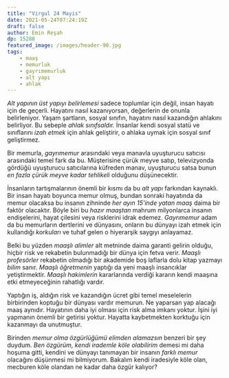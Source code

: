 ```yaml
---
title: "Virgul 24 Mayis"
date: 2021-05-24T07:24:19Z
draft: false
author: Emin Reşah
dp: 15288
featured_image: /images/header-90.jpg
tags: 
    - maaş
    - memurluk
    - gayrımemurluk
    - alt yapı
    - ahlak
---
```


_Alt yapının üst yapıyı belirlemesi_ sadece toplumlar için değil, insan hayatı için de geçerli. Hayatını nasıl kazanıyorsan, değerlerin de onunla belirleniyor. Yaşam şartların, sosyal sınıfın, hayatını nasıl kazandığın ahlakını belirliyor. Bu sebeple _ahlak sınıfsaldır._ İnsanlar kendi sosyal statü ve sınıflarını _izah etmek_ için ahlak geliştirir, o ahlaka uymak için sosyal sınıf geliştirmez. 

Bir memurla, _gayrımemur_ arasındaki veya manavla uyuşturucu satıcısı arasındaki temel fark da bu. Müşterisine çürük meyve satıp, televizyonda gördüğü uyuşturucu satıcılarına küfreden manav, uyuşturucu satsa bunun _en fazla çürük meyve kadar tehlikeli_ olduğunu düşünecektir.

İnsanların tartışmalarının önemli bir kısmı da bu _alt yapı_ farkından kaynaklı. Bir insan hayatı boyunca memur olmuş, bundan sonraki hayatında da memur olacaksa bu insanın zihninde _her ayın 15'inde yatan maaş_ daima bir faktör olacaktır. Böyle biri bu _hazır maaştan_ mahrum milyonlarca insanın endişelerini, hayat çilesini veya risklerini idrak edemez. _Gayrımemur_ adam da bu memurların dertlerini ve dünyasını, onların bu dünyayı izah etmek için kullandığı _korkuları_ ve tuhaf gelen o hiyerarşik saygıyı anlayamaz. 

Belki bu yüzden _maaşlı alimler_ alt metninde daima garanti gelirin olduğu, hiçbir risk ve rekabetin bulunmadığı bir dünya için fetva verir. _Maaşlı profesörler_ rekabetin olmadığı bir akademide boş laflarla dolu kitap yazmayı _bilim_ sanır. _Maaşlı öğretmenin_ yaptığı da yeni maaşlı insancıklar yetiştirmektir. _Maaşlı hakimlerin_ kararlarında verdiği kararın kendi maaşına etki etmeyeceğinin rahatlığı vardır. 

Yaptığın iş, aldığın risk ve kazandığın ücret gibi temel meselelerin birbirinden koptuğu bir dünyası vardır memurun. Ne yaparsan yap alacağı maaş aynıdır. Hayatının daha iyi olması için risk alma imkanı yoktur. İşini iyi yapmanın önemli bir getirisi yoktur. Hayatta kaybetmekten korktuğu için kazanmayı da unutmuştur. 

Birinden _memur olma özgürlüğümü elimden alamazsın_ benzeri bir şey duydum. _Ben özgürüm, kendi irademle köle olabilirim_ demesi mi daha hoşuma gitti, kendini ve dünyayı tanımayan bir insanın _farklı memur_ olacağını düşünmesi mi bilmiyorum. Bakalım kendi iradesiyle köle olan, mecburen köle olandan ne kadar daha özgür kalıyor?  
